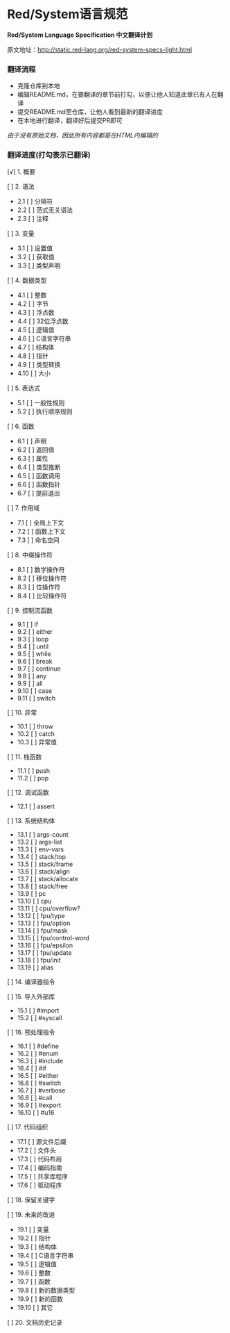 # Red/System语言规范
**Red/System Language Specification 中文翻译计划**

原文地址：http://static.red-lang.org/red-system-specs-light.html

### 翻译流程
- 克隆仓库到本地
- 编辑README.md，在要翻译的章节前打勾，以便让他人知道此章已有人在翻译
- 提交README.md至仓库，让他人看到最新的翻译进度
- 在本地进行翻译，翻译好后提交PR即可

*由于没有原始文档，因此所有内容都是在HTML内编辑的*

### 翻译进度(打勾表示已翻译)

[√] 1.  概要

[ ] 2.  语法

  - 2.1  [ ] 分隔符
  - 2.2  [ ] 范式无关语法
  - 2.3  [ ] 注释

[ ] 3.  变量

  - 3.1  [ ] 设置值
  - 3.2  [ ] 获取值
  - 3.3  [ ] 类型声明 

[ ] 4.  数据类型
  
  - 4.1  [ ] 整数
  - 4.2  [ ] 字节
  - 4.3  [ ] 浮点数
  - 4.4  [ ] 32位浮点数
  - 4.5  [ ] 逻辑值
  - 4.6  [ ] C语言字符串
  - 4.7  [ ] 结构体
  - 4.8  [ ] 指针
  - 4.9  [ ] 类型转换
  - 4.10 [ ] 大小

[ ] 5.  表达式

  - 5.1  [ ] 一般性规则
  - 5.2  [ ] 执行顺序规则

[ ] 6.  函数

  - 6.1  [ ] 声明
  - 6.2  [ ] 返回值
  - 6.3  [ ] 属性
  - 6.4  [ ] 类型推断
  - 6.5  [ ] 函数调用
  - 6.6  [ ] 函数指针
  - 6.7  [ ] 提前退出

[ ] 7.  作用域

  - 7.1  [ ] 全局上下文
  - 7.2  [ ] 函数上下文
  - 7.3  [ ] 命名空间

[ ] 8.  中缀操作符

  - 8.1  [ ] 数学操作符
  - 8.2  [ ] 移位操作符
  - 8.3  [ ] 位操作符
  - 8.4  [ ] 比较操作符

[ ] 9.  控制流函数

  - 9.1  [ ] if
  - 9.2  [ ] either
  - 9.3  [ ] loop
  - 9.4  [ ] until
  - 9.5  [ ] while
  - 9.6  [ ] break
  - 9.7  [ ] continue
  - 9.8  [ ] any
  - 9.9  [ ] all
  - 9.10 [ ] case
  - 9.11 [ ] switch

[ ] 10.  异常

  - 10.1  [ ] throw
  - 10.2  [ ] catch
  - 10.3  [ ] 异常值

[ ] 11.  栈函数

  - 11.1  [ ] push
  - 11.2  [ ] pop

[ ] 12.  调试函数

  - 12.1  [ ] assert

[ ] 13.  系统结构体

  - 13.1  [ ] args-count
  - 13.2  [ ] args-list
  - 13.3  [ ] env-vars
  - 13.4  [ ] stack/top
  - 13.5  [ ] stack/frame
  - 13.6  [ ] stack/align
  - 13.7  [ ] stack/allocate
  - 13.8  [ ] stack/free
  - 13.9  [ ] pc
  - 13.10 [ ] cpu
  - 13.11 [ ] cpu/overflow?
  - 13.12 [ ] fpu/type
  - 13.13 [ ] fpu/option
  - 13.14 [ ] fpu/mask
  - 13.15 [ ] fpu/control-word
  - 13.16 [ ] fpu/epsilon
  - 13.17 [ ] fpu/update
  - 13.18 [ ] fpu/init
  - 13.19 [ ] alias

[ ] 14.  编译器指令

[ ] 15.  导入外部库

  - 15.1  [ ] #import
  - 15.2  [ ] #syscall

[ ] 16.  预处理指令

  - 16.1  [ ] #define
  - 16.2  [ ] #enum
  - 16.3  [ ] #include
  - 16.4  [ ] #if
  - 16.5  [ ] #either
  - 16.6  [ ] #switch
  - 16.7  [ ] #verbose
  - 16.8  [ ] #call
  - 16.9  [ ] #export
  - 16.10 [ ] #u16

[ ] 17.  代码组织

  - 17.1  [ ] 源文件后缀
  - 17.2  [ ] 文件头
  - 17.3  [ ] 代码布局
  - 17.4  [ ] 编码指南
  - 17.5  [ ] 共享库程序
  - 17.6  [ ] 驱动程序

[ ] 18.  保留关键字

[ ] 19.  未来的改进

  - 19.1  [ ] 变量
  - 19.2  [ ] 指针
  - 19.3  [ ] 结构体
  - 19.4  [ ] C语言字符串
  - 19.5  [ ] 逻辑值
  - 19.6  [ ] 整数
  - 19.7  [ ] 函数
  - 19.8  [ ] 新的数据类型
  - 19.9  [ ] 新的函数
  - 19.10 [ ] 其它

[ ] 20.  文档历史记录
